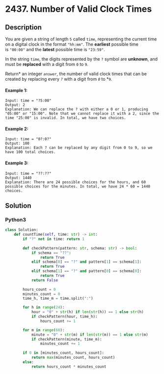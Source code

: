 # 2437. Number of Valid Clock Times


## Description
You are given a string of length `5` called `time`, representing the current time on a digital clock in the format `"hh:mm"`. The **earliest** possible time is `"00:00"` and the **latest** possible time is `"23:59"`.

In the string `time`, the digits represented by the `?` symbol are **unknown**, and must be **replaced** with a digit from `0` to `9`.

Return* an integer *`answer`*, the number of valid clock times that can be created by replacing every *`?`* with a digit from *`0`* to *`9`.

#### Example 1:
```
Input: time = "?5:00"
Output: 2
Explanation: We can replace the ? with either a 0 or 1, producing "05:00" or "15:00". Note that we cannot replace it with a 2, since the time "25:00" is invalid. In total, we have two choices.
```

#### Example 2:
```
Input: time = "0?:0?"
Output: 100
Explanation: Each ? can be replaced by any digit from 0 to 9, so we have 100 total choices.
```

#### Example 3:
```
Input: time = "??:??"
Output: 1440
Explanation: There are 24 possible choices for the hours, and 60 possible choices for the minutes. In total, we have 24 * 60 = 1440 choices.
```


## Solution

### Python3
```python
class Solution:
    def countTime(self, time: str) -> int:
        if "?" not in time: return 1
        
        def checkPattern(pattern: str, schema: str) -> bool:
            if schema == "??":
                return True
            elif schema[0] == "?" and pattern[1] == schema[1]:
                return True
            elif schema[1] == "?" and pattern[0] == schema[0]:
                return True
            return False
        
        hours_count = 0
        minutes_count = 0
        time_h, time_m = time.split(":")

        for h in range(24):
            hour = "0" + str(h) if len(str(h)) == 1 else str(h)
            if checkPattern(hour, time_h):
                hours_count += 1

        for m in range(60):
            minute = "0" + str(m) if len(str(m)) == 1 else str(m) 
            if checkPattern(minute, time_m):
                minutes_count += 1
        
        if 0 in [minutes_count, hours_count]:
            return max(minutes_count, hours_count)
        else:
            return hours_count * minutes_count
```
